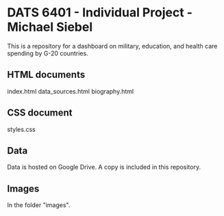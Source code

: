 # DATS 6401 - Individual Project - Michael Siebel

This is a repository for a dashboard on military, education, and health care spending by G-20 countries.

## HTML documents
index.html
data_sources.html
biography.html

## CSS document
styles.css

## Data
Data is hosted on Google Drive.  A copy is included in this repository.

## Images
In the folder "images".
